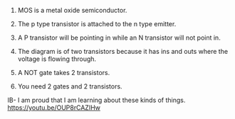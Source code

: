 1. MOS is a metal oxide semiconductor.

2. The p type transistor is attached to the n type emitter. 

3. A P transistor will be pointing in while an N transistor will not point in. 

4. The diagram is of two transistors because it has ins and outs where the voltage is flowing through. 

5. A NOT gate takes 2 transistors. 

6. You need 2 gates and 2 transistors. 

IB- I am proud that I am learning about these kinds of things. 
https://youtu.be/OUP8rCAZIHw 
